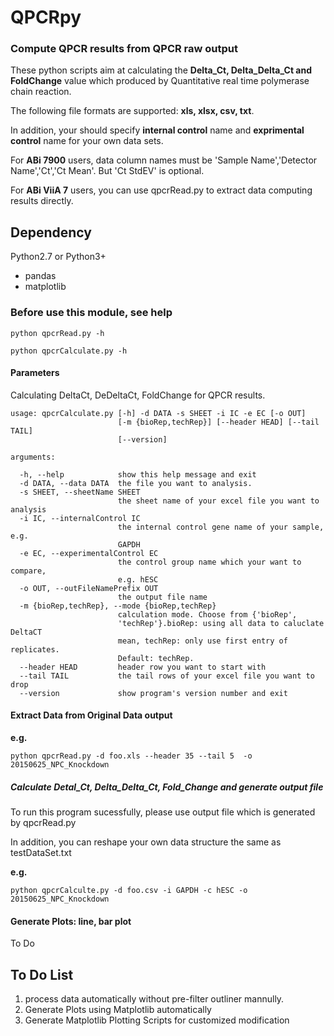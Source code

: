 # QPCRpy 

### Compute QPCR results from QPCR raw output  

     
These python scripts aim at calculating the **Delta_Ct, Delta_Delta_Ct and FoldChange** value which
produced by Quantitative real time polymerase chain reaction.
    
    
The following file formats are supported: **xls, xlsx, csv, txt**. 
    
In addition, your should specify **internal control** name and **exprimental control** name for your own data sets.
    
For **ABi 7900** users, data column names must be 'Sample Name','Detector Name','Ct','Ct Mean'. But 'Ct StdEV' is optional.

For **ABi ViiA 7** users, you can use qpcrRead.py to extract data computing results directly.

## Dependency

Python2.7 or Python3+

* pandas
* matplotlib

### Before use this module, see help

    python qpcrRead.py -h 

    python qpcrCalculate.py -h


#### Parameters

Calculating DeltaCt, DeDeltaCt, FoldChange for QPCR results.

    usage: qpcrCalculate.py [-h] -d DATA -s SHEET -i IC -e EC [-o OUT]
                            [-m {bioRep,techRep}] [--header HEAD] [--tail TAIL]
                            [--version]

    arguments:

      -h, --help            show this help message and exit
      -d DATA, --data DATA  the file you want to analysis.
      -s SHEET, --sheetName SHEET
                            the sheet name of your excel file you want to analysis
      -i IC, --internalControl IC
                            the internal control gene name of your sample, e.g.
                            GAPDH
      -e EC, --experimentalControl EC
                            the control group name which your want to compare,
                            e.g. hESC
      -o OUT, --outFileNamePrefix OUT
                            the output file name
      -m {bioRep,techRep}, --mode {bioRep,techRep}
                            calculation mode. Choose from {'bioRep',
                            'techRep'}.bioRep: using all data to caluclate DeltaCT
                            mean, techRep: only use first entry of replicates.
                            Default: techRep.
      --header HEAD         header row you want to start with
      --tail TAIL           the tail rows of your excel file you want to drop
      --version             show program's version number and exit

 
#### Extract Data from Original Data output

**e.g.**  
    
    python qpcrRead.py -d foo.xls --header 35 --tail 5  -o 20150625_NPC_Knockdown

##### Calculate Detal_Ct, Delta_Delta_Ct, Fold_Change and generate output file

To run this program sucessfully, please use output file which is generated by qpcrRead.py

In addition, you can reshape your own data structure the same as testDataSet.txt

**e.g.** 

    python qpcrCalculte.py -d foo.csv -i GAPDH -c hESC -o 20150625_NPC_Knockdown

#### Generate Plots: line, bar plot

To Do

## To Do List

1. process data automatically without pre-filter outliner mannully.
2. Generate Plots using Matplotlib automatically 
3. Generate Matplotlib Plotting Scripts for customized modification

